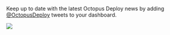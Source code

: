 Keep up to date with the latest Octopus Deploy news by adding [@OctopusDeploy](https://twitter.com/OctopusDeploy) tweets to your dashboard.

![](https://github.com/GregTrevellick/VsixTwitterWidget/blob/master/Src/@OctopusDeploy/artefacts/Screenshot.png?raw=true)